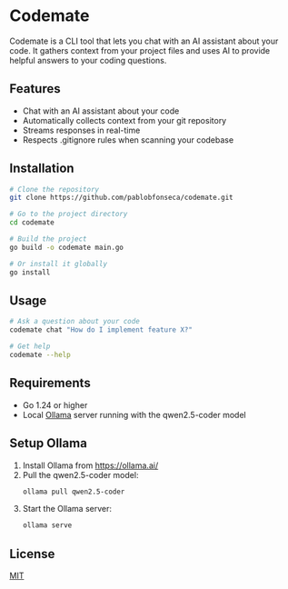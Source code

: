 # Codemate

Codemate is a CLI tool that lets you chat with an AI assistant about your code. It gathers context from your project files and uses AI to provide helpful answers to your coding questions.

## Features

- Chat with an AI assistant about your code
- Automatically collects context from your git repository
- Streams responses in real-time
- Respects .gitignore rules when scanning your codebase

## Installation

```bash
# Clone the repository
git clone https://github.com/pablobfonseca/codemate.git

# Go to the project directory
cd codemate

# Build the project
go build -o codemate main.go

# Or install it globally
go install
```

## Usage

```bash
# Ask a question about your code
codemate chat "How do I implement feature X?"

# Get help
codemate --help
```

## Requirements

- Go 1.24 or higher
- Local [Ollama](https://ollama.ai/) server running with the qwen2.5-coder model

## Setup Ollama

1. Install Ollama from https://ollama.ai/
2. Pull the qwen2.5-coder model:
   ```bash
   ollama pull qwen2.5-coder
   ```
3. Start the Ollama server:
   ```bash
   ollama serve
   ```

## License

[MIT](LICENSE)

